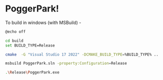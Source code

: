 <!-- markdownlint-disable-file MD026 -->

# PoggerPark!

To build in windows (with MSBuild) -

```bash
@echo off

cd build
set BUILD_TYPE=Release

cmake  -G "Visual Studio 17 2022" -DCMAKE_BUILD_TYPE=%BUILD_TYPE% ..

msbuild PoggerPark.sln -property:Configuration=Release

.\Release\PoggerPark.exe
```
